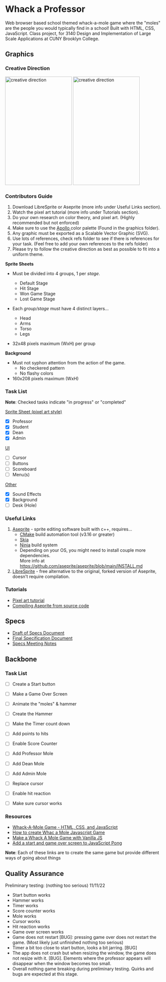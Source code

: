 # Whack a Professor
Web browser based school themed whack-a-mole game where the "moles" are 
the people you would typically find in a school! Built with HTML, CSS, JavaScript.
Class project, for 3140 Design and Implementation of Large Scale Applications at CUNY Brooklyn College.

## Graphics

### Creative Direction
<img height=350 width=215 src="https://user-images.githubusercontent.com/92228287/201498507-a5f7f2dd-b138-4d5a-a27b-eabfbe225d31.png" alt="creative direction">
<img height=350 width=215 src="https://user-images.githubusercontent.com/92228287/204062468-35cf9b41-d81c-4812-81f6-563382f6e9d4.png" alt="creative direction">


### Contributors Guide

1. Download LibreSprite or Aseprite (more info under Useful Links section).
2. Watch the pixel art tutorial (more info under Tutorials section).
3. Do your own research on color theory, and pixel art. (Highly recommended but not enforced)
4. Make sure to use the [ Apollo ](apollo.hex) color palette (Found in the graphics folder).
5. Any graphic must be exported as a Scalable Vector Graphic (SVG).
6. Use lots of references, check refs folder to see if there is references for your task. (Feel free to add your own references to the refs folder) <br>
7. Please try to follow the creative direction as best as possible to fit into a uniform theme. 

**Sprite Sheets**
* Must be divided into 4 groups, 1 per _stage_.
   * Default Stage
   * Hit Stage
   * Won Game Stage
   * Lost Game Stage

* Each _group/stage_ must have 4 distinct layers...
   * Head
   * Arms
   * Torso
   * Legs
* 32x48 pixels maximum (WxH) per group <br>

**Background**
* Must not syphon attention from the action of the game.
   * No checkered pattern
   * No flashy colors
* 160x208  pixels maximum (WxH)

### Task List
**Note**: Checked tasks indicate "in progress" or "completed" <br>

<ins>Sprite Sheet (pixel art style)</ins>
   * [x] Professor
   * [x] Student
   * [x] Dean
   * [x] Admin

<ins>UI</ins>
   * [ ] Cursor
   * [ ] Buttons
   * [ ] Scoreboard
   * [ ] Menu(s)

<ins>Other</ins>
   * [x] Sound Effects
   * [x] Background
   * [ ] Desk (Hole)

### Useful Links
1. [Aseprite](https://github.com/aseprite/aseprite/blob/main/INSTALL.md) - sprite editing software built with c++, requires...
   * [CMake](https://cmake.org/download/) build automation tool (v3.16 or greater)
   * [Skia](https://github.com/aseprite/skia/releases)
   * [Ninja](https://ninja-build.org/) build system
   * Depending on your OS, you might need to install couple more dependencies. <br>
   More info at <https://github.com/aseprite/aseprite/blob/main/INSTALL.md>
2. [LibreSprite](https://libresprite.github.io/#!/) - free alternative to the original, forked version of Aseprite, doesn't require compilation.

### Tutorials
- [Pixel art tutorial](https://www.youtube.com/watch?v=lfR7Qj04-UA)
- [Compiling Aseprite from source code](https://www.youtube.com/watch?v=82TIDyKjxuE)

## Specs
   - [Draft of Specs Document](https://docs.google.com/document/d/1DOg1KO-gd_Uh_9F1gvyWudXh33sDPnzyVeeTFYqNzb8/edit?usp=sharing)
   - [Final Specification Document](https://github.com/jameskolwolf1/Whack-A-Prof/blob/master/specs/Specification.md)
   - [Specs Meeting Notes](https://docs.google.com/document/d/1XbE8pGKsK0rzentlyrCWgsmAW3bbj-xNH5FTtusvgMc/edit?usp=sharing)

## Backbone

### Task List

* [ ] Create a Start button
* [ ] Make a Game Over Screen
* [ ] Animate the "moles" & hammer
* [ ] Create the Hammer
* [ ] Make the Timer count down
* [ ] Add points to hits
* [ ] Enable Score Counter
* [ ] Add Professor Mole
* [ ] Add Dean Mole
* [ ] Add Admin Mole
* [ ] Replace cursor
* [ ] Enable hit reaction
* [ ] Make sure cursor works


### Resources

* [Whack-A-Mole Game - HTML, CSS, and JavaScript](https://www.youtube.com/watch?v=b20YueeXwZg&t=915)
* [How to create Whac a Mole Javascript Game](https://www.youtube.com/watch?v=UnrtgpQlAz4&t=2470)
* [Make a Whack A Mole Game with Vanilla JS](https://www.youtube.com/watch?v=toNFfAaWghU&t=690s)
* [Add a start and game over screen to JavaScript Pong](https://www.youtube.com/watch?v=8_zUEh7Vqhs&t=76s)

**Note**: Each of these links are to create the same game but provide different ways of going about things


## Quality Assurance
Preliminary testing: (nothing too serious) 11/11/22 
-  Start button works
-  Hammer works
-  Timer works
-  Score counter works
-  Mole works
-  Cursor works
-  Hit reaction works
-  Game over screen works
-  Game does not restart [BUG]: pressing game over does not restart the game. (Most likely just unfinished
   nothing too serious)
-  Timer a bit too close to start button, looks a bit jarring. [BUG]
- The app does not crash but when resizing the window, the game does not resize with it. [BUG]. Elements where 
   the professor appears will disappear when the window becomes too small. 
- Overall nothing game breaking during preliminary testing. Quirks and bugs are expected at this stage.


